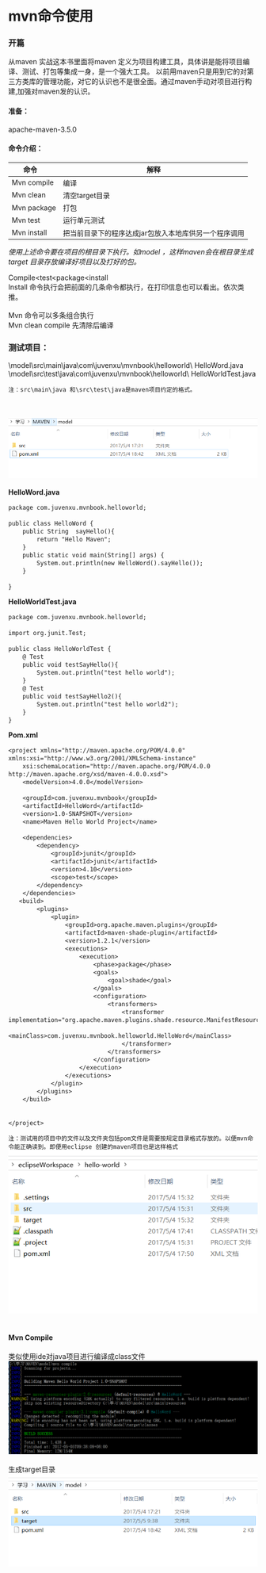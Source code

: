 mvn命令使用
============
### 开篇
从maven 实战这本书里面将maven 定义为项目构建工具，具体讲是能将项目编译、测试、打包等集成一身，是一个强大工具。
以前用maven只是用到它的对第三方类库的管理功能，对它的认识也不是很全面。通过maven手动对项目进行构建,加强对maven发的认识。
<br>
#### 准备：<br>
apache-maven-3.5.0

#### 命令介绍：

命令            | 解释
--------       | ---
Mvn compile    | 编译
Mvn clean      | 清空target目录
Mvn package    | 打包
Mvn test       | 运行单元测试
Mvn install    | 把当前目录下的程序达成jar包放入本地库供另一个程序调用


*使用上述命令要在项目的根目录下执行。如model ，这样maven会在根目录生成target 目录存放编译好项目以及打好的包。*

Compile<test<package<install  <br>
Install 命令执行会把前面的几条命令都执行，在打印信息也可以看出。依次类推。
<br>
<br>
Mvn 命令可以多条组合执行<br>
Mvn clean compile 先清除后编译
### 测试项目：
\model\src\main\java\com\juvenxu\mvnbook\helloworld\ HelloWord.java<br>
\model\src\test\java\com\juvenxu\mvnbook\helloworld\ HelloWorldTest.java<br>

`注：src\main\java 和\src\test\java是maven项目约定的格式。`<br>
<br><br>

![github](https://github.com/hhua161031/Maven/blob/master/img/mvn命令1.png) 
<br>
**HelloWord.java**
```
package com.juvenxu.mvnbook.helloworld;

public class HelloWord {
	public String  sayHello(){
		return "Hello Maven";
	}
	public static void main(String[] args) {
		System.out.println(new HelloWord().sayHello());
	}

}

```
**HelloWorldTest.java**

```
package com.juvenxu.mvnbook.helloworld;

import org.junit.Test;

public class HelloWorldTest {
	@ Test
	public void testSayHello(){
		System.out.println("test hello world");
	}
	@ Test
	public void testSayHello2(){
		System.out.println("test hello world2");
	}
}

```
**Pom.xml**
```
<project xmlns="http://maven.apache.org/POM/4.0.0" xmlns:xsi="http://www.w3.org/2001/XMLSchema-instance"
	xsi:schemaLocation="http://maven.apache.org/POM/4.0.0 http://maven.apache.org/xsd/maven-4.0.0.xsd">
	<modelVersion>4.0.0</modelVersion>

	<groupId>com.juvenxu.mvnbook</groupId>
	<artifactId>HelloWord</artifactId>
	<version>1.0-SNAPSHOT</version>
	<name>Maven Hello World Project</name>

	<dependencies>
		<dependency>
			<groupId>junit</groupId>
			<artifactId>junit</artifactId>
			<version>4.10</version>
			<scope>test</scope>
		</dependency>
	</dependencies>
   <build>
        <plugins>
            <plugin>
                <groupId>org.apache.maven.plugins</groupId>
                <artifactId>maven-shade-plugin</artifactId>
                <version>1.2.1</version>
                <executions>
                    <execution>
                        <phase>package</phase>
                        <goals>
                            <goal>shade</goal>
                        </goals>
                        <configuration>
                            <transformers>
                                <transformer implementation="org.apache.maven.plugins.shade.resource.ManifestResourceTransformer">
                                    <mainClass>com.juvenxu.mvnbook.helloworld.HelloWord</mainClass>
                                </transformer>
                            </transformers>
                        </configuration>
                    </execution>
                </executions>
            </plugin>
        </plugins>
    </build>


</project>

```

`注：测试用的项目中的文件以及文件夹包括pom文件是需要按规定目录格式存放的。以便mvn命令能正确读到。即便用eclipse 创建的maven项目也是这样格式`<br>
![github](https://github.com/hhua161031/Maven/blob/master/img/mvn命令2.png) 
<br>
#### Mvn Compile
类似使用ide对java项目进行编译成class文件<br>
![github](https://github.com/hhua161031/Maven/blob/master/img/mvn命令3.png) <br>
生成target目录
![github](https://github.com/hhua161031/Maven/blob/master/img/mvn命令4.png) 
